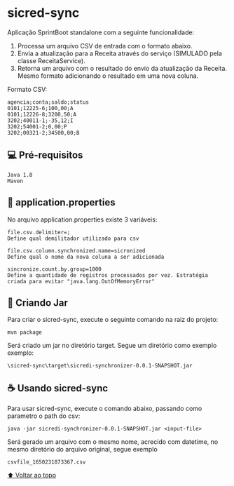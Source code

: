 # sicred-sync

Aplicação SprintBoot standalone com a seguinte funcionalidade:
1. Processa um arquivo CSV de entrada com o formato abaixo.
2. Envia a atualização para a Receita através do serviço (SIMULADO pela classe ReceitaService).
3. Retorna um arquivo com o resultado do envio da atualização da Receita. Mesmo formato adicionando o resultado em uma 
nova coluna.

Formato CSV:
```
agencia;conta;saldo;status
0101;12225-6;100,00;A
0101;12226-8;3200,50;A
3202;40011-1;-35,12;I
3202;54001-2;0,00;P
3202;00321-2;34500,00;B
```
## 💻 Pré-requisitos
```
Java 1.8
Maven
```
## 🔧 application.properties
No arquivo application.properties existe 3 variáveis:
```
file.csv.delimiter=;
Define qual demilitador utilizado para csv

file.csv.column.synchronized.name=sicronized
Define qual o nome da nova coluna a ser adicionada

sincronize.count.by.group=1000
Define a quantidade de registros processados por vez. Estratégia criada para evitar "java.lang.OutOfMemoryError"
```

## 🚀 Criando Jar 

Para criar o sicred-sync, execute o seguinte comando na raiz do projeto:

```
mvn package
```
Será criado um jar no diretório target. Segue um diretório como exemplo exemplo:

```
\sicred-sync\target\sicredi-synchronizer-0.0.1-SNAPSHOT.jar
```

## ☕ Usando sicred-sync

Para usar sicred-sync, execute o comando abaixo, passando como parametro o path do csv:

```
java -jar sicredi-synchronizer-0.0.1-SNAPSHOT.jar <input-file>
```

Será gerado um arquivo com o mesmo nome, acrecido com datetime, no mesmo diretório do arquivo original, segue exemplo
```
csvfile_1650231873367.csv
```


[⬆ Voltar ao topo](#nome-do-projeto)<br>
